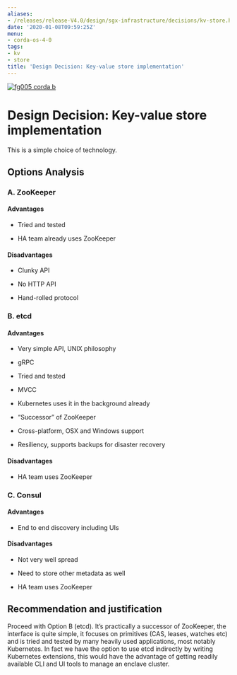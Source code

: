 ```yaml
---
aliases:
- /releases/release-V4.0/design/sgx-infrastructure/decisions/kv-store.html
date: '2020-01-08T09:59:25Z'
menu:
- corda-os-4-0
tags:
- kv
- store
title: 'Design Decision: Key-value store implementation'
---
```


[![fg005 corda b](https://www.corda.net/wp-content/uploads/2016/11/fg005_corda_b.png "fg005 corda b")](https://www.corda.net/wp-content/uploads/2016/11/fg005_corda_b.png)
    
# Design Decision: Key-value store implementation

This is a simple choice of technology.


## Options Analysis


### A. ZooKeeper


#### Advantages


* Tried and tested


* HA team already uses ZooKeeper



#### Disadvantages


* Clunky API


* No HTTP API


* Hand-rolled protocol



### B. etcd


#### Advantages


* Very simple API, UNIX philosophy


* gRPC


* Tried and tested


* MVCC


* Kubernetes uses it in the background already


* “Successor” of ZooKeeper


* Cross-platform, OSX and Windows support


* Resiliency, supports backups for disaster recovery



#### Disadvantages


* HA team uses ZooKeeper



### C. Consul


#### Advantages


* End to end discovery including UIs



#### Disadvantages


* Not very well spread


* Need to store other metadata as well


* HA team uses ZooKeeper



## Recommendation and justification

Proceed with Option B (etcd). It’s practically a successor of ZooKeeper, the interface is quite simple, it focuses on
                primitives (CAS, leases, watches etc) and is tried and tested by many heavily used applications, most notably
                Kubernetes. In fact we have the option to use etcd indirectly by writing Kubernetes extensions, this would have the
                advantage of getting readily available CLI and UI tools to manage an enclave cluster.


